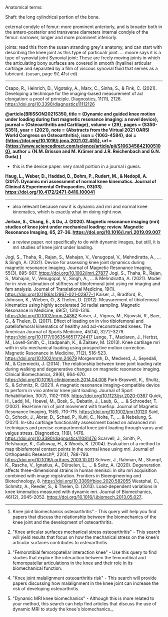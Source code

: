 Anatomical terms: 

Shaft: the long cylindrical portion of the  bone. 

external condyle of femur: more prominent anteriorly, and is broader both in the antero-posterior and transverse diameters 
internal condyle of the femur: narrower, longer and more prominent inferiorly. 

joints: read this from the susan stranding grey's anatomy, and can start with describing the knee joint as this type of particualr joint. ... moore says it is a type of synovial joint 
Synovial joint: These are freely moving joints in which the articulating bony surfaces are covered in smooth (hyaline) articular cartilage and separated by a film of viscous synovial fluid that serves as a lubricant. (susan, page 97, 41st ed) 

_________

Csapo, R., Heinrich, D., Vigotsky, A., Marx, C., Sinha, S., & Fink, C. (2021). Developing a technique for the imaging-based measurement of acl elongation: a proof of principle. Diagnostics, 11(11), 2126. https://doi.org/10.3390/diagnostics11112126

**@article{BRISSON2021S350,
title = {Dynamic and guided knee motion under loading during fast magnetic resonance imaging: a novel device},
journal = {Osteoarthritis and Cartilage},
volume = {29},
pages = {S350-S351},
year = {2021},
note = {Abstracts from the Virtual 2021 OARSI World Congress on Osteoarthritis},
issn = {1063-4584},
doi = {https://doi.org/10.1016/j.joca.2021.02.455},
url = {https://www.sciencedirect.com/science/article/pii/S1063458421005100},
author = {N.M. Brisson and M. Krämer and J.R. Reichenbach and G.N. Duda}
}**

- this is the device paper. very small portion in a journal i guess. 

**Haug, L., Weber, D., Haddad, D., Bohm, P., Rudert, M., & Nedopil, A. (2017). Dynamic mri assessment of normal knee kinematics. Journal of Clinical & Experimental Orthopaedics, 03(03). https://doi.org/10.4172/2471-8416.100041**

****

- also relevant because now it is dynamic and mri and normal knee kinematics, which is exactly what im doing right now. 

**Jerban, S., Chang, E., & Du, J. (2020). Magnetic resonance imaging (mri) studies of knee joint under mechanical loading: review. Magnetic Resonance Imaging, 65, 27-36. https://doi.org/10.1016/j.mri.2019.09.007**

- a review paper. not specifically to do with dynamic images, but still, it is mri studies of knee joint under loading. 

Jogi, S., Thaha, R., Rajan, S., Mahajan, V., Venugopal, V., Mehndiratta, A., … & Singh, A. (2021). Device for assessing knee joint dynamics during magnetic resonance imaging. Journal of Magnetic Resonance Imaging, 55(3), 895-907. https://doi.org/10.1002/jmri.27877
Jogi, S., Thaha, R., Rajan, S., Mahajan, V., Venugopal, V., Singh, A., … & Mehndiratta, A. (2021). Model for in-vivo estimation of stiffness of tibiofemoral joint using mr imaging and fem analysis. Journal of Translational Medicine, 19(1). https://doi.org/10.1186/s12967-021-02977-1
Kaiser, J., Bradford, R., Johnson, K., Wieben, O., & Thelen, D. (2012). Measurement of tibiofemoral kinematics using highly accelerated 3d radial sampling. Magnetic Resonance in Medicine, 69(5), 1310-1316. https://doi.org/10.1002/mrm.24362
Kaiser, J., Vignos, M., Kijowski, R., Baer, G., & Thelen, D. (2017). Effect of loading on in vivo tibiofemoral and patellofemoral kinematics of healthy and acl-reconstructed knees. The American Journal of Sports Medicine, 45(14), 3272-3279. https://doi.org/10.1177/0363546517724417
Lange, T., Maclaren, J., Herbst, M., Lovell-Smith, C., Izadpanah, K., & Zaitsev, M. (2013). Knee cartilage mri with in situ mechanical loading using prospective motion correction. Magnetic Resonance in Medicine, 71(2), 516-523. https://doi.org/10.1002/mrm.24679
Morgenroth, D., Medverd, J., Seyedali, M., & Czerniecki, J. (2014). The relationship between knee joint loading rate during walking and degenerative changes on magnetic resonance imaging. Clinical Biomechanics, 29(6), 664-670. https://doi.org/10.1016/j.clinbiomech.2014.04.008
Park-Braswell, K., Shultz, S., & Schmitz, R. (2021). A magnetic resonance imaging–compatible device to perform in vivo anterior knee joint loading. Journal of Sport Rehabilitation, 30(7), 1102-1105. https://doi.org/10.1123/jsr.2020-0367
Quick, H., Ladd, M., Hoevel, M., Bosk, S., Debatin, J., Laub, G., … & Schroeder, T. (2002). Real‐time mri of joint movement with truefisp. Journal of Magnetic Resonance Imaging, 15(6), 710-715. https://doi.org/10.1002/jmri.10120
Said, O., Schock, J., Abrar, D., Schad, P., Kuhl, C., Nolte, T., … & Nebelung, S. (2021). In-situ cartilage functionality assessment based on advanced mri techniques and precise compartmental knee joint loading through varus and valgus stress. Diagnostics, 11(8), 1476. https://doi.org/10.3390/diagnostics11081476
Scarvell, J., Smith, P., Refshauge, K., Galloway, H., & Woods, K. (2004). Evaluation of a method to map tibiofemoral contact points in the normal knee using mri. Journal of Orthopaedic Research®, 22(4), 788-793. https://doi.org/10.1016/j.orthres.2003.10.011
Schwer, J., Rahman, M., Stumpf, K., Rasche, V., Ignatius, A., Dürselen, L., … & Seitz, A. (2020). Degeneration affects three-dimensional strains in human menisci: in situ mri acquisition combined with image registration. Frontiers in Bioengineering and Biotechnology, 8. https://doi.org/10.3389/fbioe.2020.582055
Westphal, C., Schmitz, A., Reeder, S., & Thelen, D. (2013). Load-dependent variations in knee kinematics measured with dynamic mri. Journal of Biomechanics, 46(12), 2045-2052. https://doi.org/10.1016/j.jbiomech.2013.05.027_







_______________

1. Knee joint biomechanics osteoarthritis" - This query will help you find papers that discuss the relationship between the biomechanics of the knee joint and the development of osteoarthritis.

2. "Knee articular surfaces mechanical stress osteoarthritis" - This search will yield results that focus on how the mechanical stress on the knee's articular surfaces contributes to osteoarthritis.

3. "Femorotibial femoropatellar interaction knee" - Use this query to find studies that explore the interaction between the femorotibial and femoropatellar articulations in the knee and their role in its biomechanical function.

4. "Knee joint malalignment osteoarthritis risk" - This search will provide papers discussing how malalignment in the knee joint can increase the risk of developing osteoarthritis.

5. "Dynamic MRI knee biomechanics" - Although this is more related to your method, this search can help find articles that discuss the use of dynamic MRI to study the knee's biomechanics._
